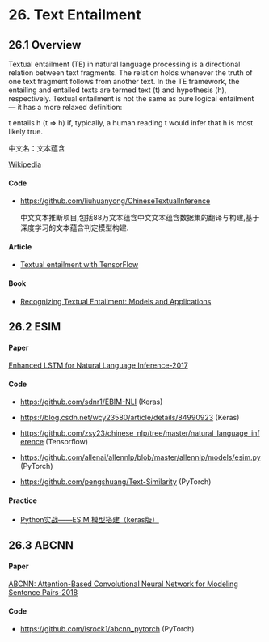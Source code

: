 

# 26. Text Entailment

## 26.1 Overview

Textual entailment (TE) in natural language processing is a directional relation between text fragments. The relation holds whenever the truth of one text fragment follows from another text. In the TE framework, the entailing and entailed texts are termed text (t) and hypothesis (h), respectively. Textual entailment is not the same as pure logical entailment — it has a more relaxed definition: 

t entails h (t ⇒ h) if, typically, a human reading t would infer that h is most likely true.

中文名：文本蕴含

[Wikipedia](https://en.wikipedia.org/wiki/Textual_entailment)


#### Code

- <https://github.com/liuhuanyong/ChineseTextualInference>

    中文文本推断项目,包括88万文本蕴含中文文本蕴含数据集的翻译与构建,基于深度学习的文本蕴含判定模型构建.


#### Article

- [Textual entailment with TensorFlow](https://www.colabug.com/496258.html)

#### Book

- [Recognizing Textual Entailment: Models and Applications](https://ieeexplore.ieee.org/document/6812786)

## 26.2 ESIM

#### Paper

[Enhanced LSTM for Natural Language Inference-2017](https://arxiv.org/pdf/1609.06038.pdf)

#### Code

- <https://github.com/sdnr1/EBIM-NLI> (Keras)

- <https://blog.csdn.net/wcy23580/article/details/84990923> (Keras)

- <https://github.com/zsy23/chinese_nlp/tree/master/natural_language_inference> (Tensorflow)

- <https://github.com/allenai/allennlp/blob/master/allennlp/models/esim.py> (PyTorch)

- <https://github.com/pengshuang/Text-Similarity> (PyTorch)

#### Practice

- [Python实战——ESIM 模型搭建（keras版）](https://blog.csdn.net/wcy23580/article/details/84990923)


## 26.3 ABCNN

#### Paper

[ABCNN: Attention-Based Convolutional Neural Network for Modeling Sentence Pairs-2018](https://arxiv.org/abs/1512.05193)

#### Code

- <https://github.com/lsrock1/abcnn_pytorch> (PyTorch)
